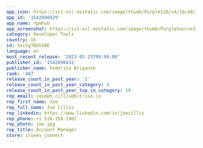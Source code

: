 ```yaml
---
app_icon: https://is1-ssl.mzstatic.com/image/thumb/Purple126/v4/1b/e8/f3/1be8f30c-3d8f-9433-0bbe-b87e70a3b338/AppIcon-1x_U007epad-85-220.png/1024x1024bb.png
app_id: '1542090429'
app_name: npmhub
app_screenshot: https://is1-ssl.mzstatic.com/image/thumb/PurpleSource116/v4/9a/84/84/9a8484f4-ac86-4aaf-a17f-5bdb43414687/e9f70d54-56ba-43f5-89f5-d2a493d7ce0e_Simulator_Screenshot_-_iPhone_14_Plus__U00286.5_U0022_U0029_-_2023-05-25_at_03.44.00.png/1284x2778bb.png
category: Developer Tools
country: US
id: 5xcCg7BDGVBE
language: en
most_recent_release: '2023-05-25T00:00:00'
publisher_id: '1542090431'
publisher_name: Federico Brigante
rank: '487'
release_count_in_past_year: '1'
release_count_in_past_year_category: 4
release_count_in_past_year_top_in_category: 19
rep_email: joseph.cillis@bitrise.io
rep_first_name: Joe
rep_full_name: Joe Cillis
rep_linkedin: https://www.linkedin.com/in/joecillis
rep_phone: +1 518-258-1902
rep_photo: joe.jpg
rep_title: Account Manager
store: itunes_connect
---
```

